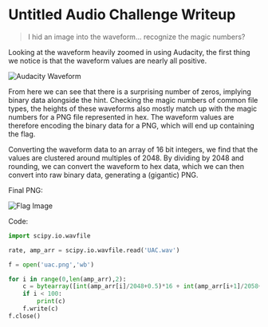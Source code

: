 # Untitled Audio Challenge Writeup

> I hid an image into the waveform... recognize the magic numbers?

Looking at the waveform heavily zoomed in using Audacity, the first thing we notice is that the waveform values are nearly all positive. 

![Audacity Waveform](https://cdn.discordapp.com/attachments/717461073829298208/717513639166476338/unknown.png)

From here we can see that there is a surprising number of zeros, implying binary data alongside the hint. Checking the magic numbers of common file types, the heights of these waveforms also mostly match up with the magic numbers for a PNG file represented in hex. The waveform values are therefore encoding the binary data for a PNG, which will end up containing the flag.

Converting the waveform data to an array of 16 bit integers, we find that the values are clustered around multiples of 2048. By dividing by 2048 and rounding, we can convert the waveform to hex data, which we can then convert into raw binary data, generating a (gigantic) PNG.

Final PNG:

![Flag Image](https://cdn.discordapp.com/attachments/717461073829298208/717522936524963922/unknown.png)

Code:
```python
import scipy.io.wavfile

rate, amp_arr = scipy.io.wavfile.read('UAC.wav')

f = open('uac.png','wb')

for i in range(0,len(amp_arr),2):
	c = bytearray([int(amp_arr[i]/2048+0.5)*16 + int(amp_arr[i+1]/2058+0.5)])
	if i < 100:
		print(c)
	f.write(c)
f.close()
```
